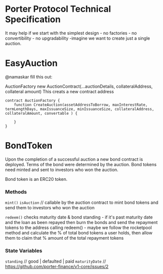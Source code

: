 # Porter Protocol Technical Specification 

It may help if we start with the simplest design - no factories - no convertibility - no upgradability -imagine we want to create just a single auction. 


# EasyAuction
@namaskar fill this out:

AuctionFactory
new AuctionContract(...auctionDetails, collateralAddress, collateral amount)
This creats a new contract address 

```solidity
contract AuctionFactory {
    function CreateAuction(assetAddressToBorrow, maxInterestRate, termLengthDays, maxIssuanceSize, minIssuanceSize, collateralAddress, collateralAmount, convertable ) {

    }
}
```

# BondToken
Upon the completion of a successful auction a new bond contract is deployed. Terms of the bond were determined by the auction. Bond tokens need minted and sent to investors who won the auction. 

Bond token is an ERC20 token. 

### Methods
`mint()` `isAuction` // callable by the auction contract to mint bond tokens and send them to investors who won the auction

`redeem()`  checks maturity date & bond standing - if it's past maturity date and the loan as been repayed then burn the bonds and send the repayment tokens to the address calling redeem() - maybe we follow the rocketpool method and calculate the % of total bond tokens a user holds, then allow them to claim that % amount of the total repayment tokens

### State Variables
`standing` // good | defaulted | paid 
`maturityDate` // https://github.com/porter-finance/v1-core/issues/2


